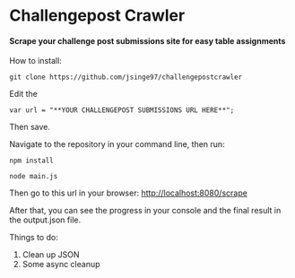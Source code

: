 # Challengepost Crawler

#### Scrape your challenge post submissions site for easy table assignments

How to install:

`git clone https://github.com/jsinge97/challengepostcrawler`

Edit the 


`var url = "**YOUR CHALLENGEPOST SUBMISSIONS URL HERE**";`

Then save.

Navigate to the repository in your command line, then run:

`npm install`

`node main.js`

Then go to this url in your browser:
[http://localhost:8080/scrape](http://localhost:8080/scrape)

After that, you can see the progress in your console and the final result in the output.json file.

Things to do:
1. Clean up JSON
2. Some async cleanup
